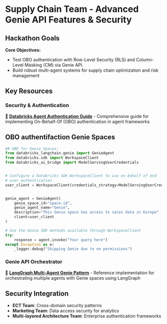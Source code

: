 # Supply Chain Team - Advanced Genie API Features & Security

## Hackathon Goals

**Core Objectives:**
- Test OBO authentication with Row-Level Security (RLS) and Column-Level Masking (CM) via Genie API. 
- Build robust multi-agent systems for supply chain optimization and risk management


## Key Resources

### Security & Authentication
🔐 **[Databricks Agent Authentication Guide](https://docs.databricks.com/aws/en/generative-ai/agent-framework/agent-authentication#on-behalf-of-user-authentication)** - Comprehensive guide for implementing On-Behalf-Of (OBO) authentication in agent frameworks


## OBO authentifaction Genie Spaces
```python
## OBO for Genie Spaces:
from databricks_langchain.genie import GenieAgent
from databricks.sdk import WorkspaceClient
from databricks_ai_bridge import ModelServingUserCredentials


# Configure a Databricks SDK WorkspaceClient to use on behalf of end
# user authentication
user_client = WorkspaceClient(credentials_strategy=ModelServingUserCredentials())


genie_agent = GenieAgent(
    genie_space_id="space-id",
    genie_agent_name="Genie",
    description="This Genie space has access to sales data in Europe"
    client=user_client
)

# Use the Genie SDK methods available through WorkspaceClient
try:
    response = agent.invoke("Your query here")
except Exception as e:
    _logger.debug("Skipping Genie due to no permissions")
```


### Genie API Orchestrator
🤖 **[LangGraph Multi-Agent Genie Pattern](https://docs.databricks.com/aws/en/notebooks/source/generative-ai/langgraph-multiagent-genie-pat.html)** - Reference implementation for orchestrating multiple agents with Genie spaces using LangGraph



## Security Integration

- **ECT Team**: Cross-domain security patterns
- **Marketing Team**: Data access security for analytics
- **Multi-layered Architecture Team**: Enterprise authentication frameworks


